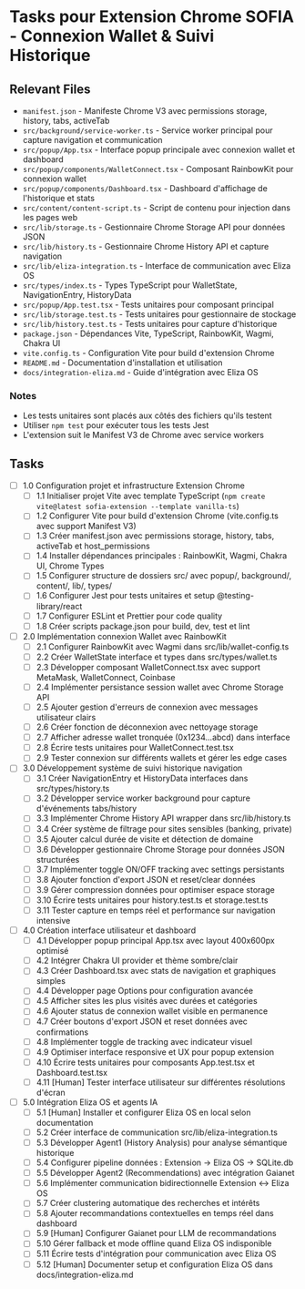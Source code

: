 # Tasks pour Extension Chrome SOFIA - Connexion Wallet & Suivi Historique

## Relevant Files

- `manifest.json` - Manifeste Chrome V3 avec permissions storage, history, tabs, activeTab
- `src/background/service-worker.ts` - Service worker principal pour capture navigation et communication
- `src/popup/App.tsx` - Interface popup principale avec connexion wallet et dashboard  
- `src/popup/components/WalletConnect.tsx` - Composant RainbowKit pour connexion wallet
- `src/popup/components/Dashboard.tsx` - Dashboard d'affichage de l'historique et stats
- `src/content/content-script.ts` - Script de contenu pour injection dans les pages web
- `src/lib/storage.ts` - Gestionnaire Chrome Storage API pour données JSON
- `src/lib/history.ts` - Gestionnaire Chrome History API et capture navigation
- `src/lib/eliza-integration.ts` - Interface de communication avec Eliza OS
- `src/types/index.ts` - Types TypeScript pour WalletState, NavigationEntry, HistoryData
- `src/popup/App.test.tsx` - Tests unitaires pour composant principal
- `src/lib/storage.test.ts` - Tests unitaires pour gestionnaire de stockage
- `src/lib/history.test.ts` - Tests unitaires pour capture d'historique
- `package.json` - Dépendances Vite, TypeScript, RainbowKit, Wagmi, Chakra UI
- `vite.config.ts` - Configuration Vite pour build d'extension Chrome
- `README.md` - Documentation d'installation et utilisation
- `docs/integration-eliza.md` - Guide d'intégration avec Eliza OS

### Notes
- Les tests unitaires sont placés aux côtés des fichiers qu'ils testent
- Utiliser `npm test` pour exécuter tous les tests Jest
- L'extension suit le Manifest V3 de Chrome avec service workers

## Tasks

- [ ] 1.0 Configuration projet et infrastructure Extension Chrome
  - [ ] 1.1 Initialiser projet Vite avec template TypeScript (`npm create vite@latest sofia-extension --template vanilla-ts`)
  - [ ] 1.2 Configurer Vite pour build d'extension Chrome (vite.config.ts avec support Manifest V3)
  - [ ] 1.3 Créer manifest.json avec permissions storage, history, tabs, activeTab et host_permissions
  - [ ] 1.4 Installer dépendances principales : RainbowKit, Wagmi, Chakra UI, Chrome Types
  - [ ] 1.5 Configurer structure de dossiers src/ avec popup/, background/, content/, lib/, types/
  - [ ] 1.6 Configurer Jest pour tests unitaires et setup @testing-library/react
  - [ ] 1.7 Configurer ESLint et Prettier pour code quality
  - [ ] 1.8 Créer scripts package.json pour build, dev, test et lint

- [ ] 2.0 Implémentation connexion Wallet avec RainbowKit
  - [ ] 2.1 Configurer RainbowKit avec Wagmi dans src/lib/wallet-config.ts
  - [ ] 2.2 Créer WalletState interface et types dans src/types/wallet.ts
  - [ ] 2.3 Développer composant WalletConnect.tsx avec support MetaMask, WalletConnect, Coinbase
  - [ ] 2.4 Implémenter persistance session wallet avec Chrome Storage API
  - [ ] 2.5 Ajouter gestion d'erreurs de connexion avec messages utilisateur clairs
  - [ ] 2.6 Créer fonction de déconnexion avec nettoyage storage
  - [ ] 2.7 Afficher adresse wallet tronquée (0x1234...abcd) dans interface
  - [ ] 2.8 Écrire tests unitaires pour WalletConnect.test.tsx
  - [ ] 2.9 Tester connexion sur différents wallets et gérer les edge cases

- [ ] 3.0 Développement système de suivi historique navigation
  - [ ] 3.1 Créer NavigationEntry et HistoryData interfaces dans src/types/history.ts
  - [ ] 3.2 Développer service worker background pour capture d'événements tabs/history
  - [ ] 3.3 Implémenter Chrome History API wrapper dans src/lib/history.ts
  - [ ] 3.4 Créer système de filtrage pour sites sensibles (banking, private)
  - [ ] 3.5 Ajouter calcul durée de visite et détection de domaine
  - [ ] 3.6 Développer gestionnaire Chrome Storage pour données JSON structurées
  - [ ] 3.7 Implémenter toggle ON/OFF tracking avec settings persistants
  - [ ] 3.8 Ajouter fonction d'export JSON et reset/clear données
  - [ ] 3.9 Gérer compression données pour optimiser espace storage
  - [ ] 3.10 Écrire tests unitaires pour history.test.ts et storage.test.ts
  - [ ] 3.11 Tester capture en temps réel et performance sur navigation intensive

- [ ] 4.0 Création interface utilisateur et dashboard
  - [ ] 4.1 Développer popup principal App.tsx avec layout 400x600px optimisé
  - [ ] 4.2 Intégrer Chakra UI provider et thème sombre/clair
  - [ ] 4.3 Créer Dashboard.tsx avec stats de navigation et graphiques simples
  - [ ] 4.4 Développer page Options pour configuration avancée
  - [ ] 4.5 Afficher sites les plus visités avec durées et catégories
  - [ ] 4.6 Ajouter status de connexion wallet visible en permanence
  - [ ] 4.7 Créer boutons d'export JSON et reset données avec confirmations
  - [ ] 4.8 Implémenter toggle de tracking avec indicateur visuel
  - [ ] 4.9 Optimiser interface responsive et UX pour popup extension
  - [ ] 4.10 Écrire tests unitaires pour composants App.test.tsx et Dashboard.test.tsx
  - [ ] 4.11 [Human] Tester interface utilisateur sur différentes résolutions d'écran

- [ ] 5.0 Intégration Eliza OS et agents IA
  - [ ] 5.1 [Human] Installer et configurer Eliza OS en local selon documentation
  - [ ] 5.2 Créer interface de communication src/lib/eliza-integration.ts
  - [ ] 5.3 Développer Agent1 (History Analysis) pour analyse sémantique historique
  - [ ] 5.4 Configurer pipeline données : Extension → Eliza OS → SQLite.db
  - [ ] 5.5 Développer Agent2 (Recommendations) avec intégration Gaianet
  - [ ] 5.6 Implémenter communication bidirectionnelle Extension ↔ Eliza OS
  - [ ] 5.7 Créer clustering automatique des recherches et intérêts
  - [ ] 5.8 Ajouter recommandations contextuelles en temps réel dans dashboard
  - [ ] 5.9 [Human] Configurer Gaianet pour LLM de recommandations
  - [ ] 5.10 Gérer fallback et mode offline quand Eliza OS indisponible
  - [ ] 5.11 Écrire tests d'intégration pour communication avec Eliza OS
  - [ ] 5.12 [Human] Documenter setup et configuration Eliza OS dans docs/integration-eliza.md 
